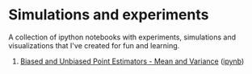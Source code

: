# Simulations and experiments
A collection of ipython notebooks with experiments, simulations and visualizations that I've created for fun and learning.

1. [Biased and Unbiased Point Estimators - Mean and Variance](http://pablormier.github.io/artificial-intelligence-notebooks/01_biased_unbiased_estimators.html) ([ipynb](http://nbviewer.jupyter.org/github/pablormier/simulations/blob/faccbb324eff3050d24e9ea6c7da7aaaf4d68922/notebooks/1%20-%20Biased%20and%20Unbiased%20Point%20Estimators%20-%20Sample%20mean%20and%20variance.ipynb))
